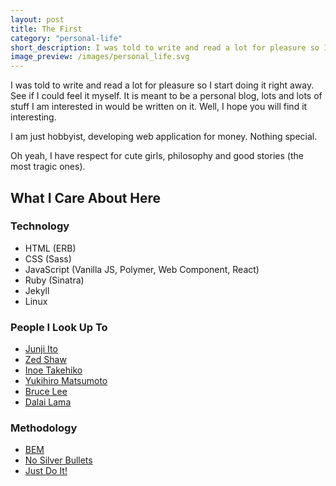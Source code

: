 ```yaml
---
layout: post
title: The First
category: "personal-life"
short_description: I was told to write and read a lot for pleasure so I start doing it right away. See if I could feel it myself
image_preview: /images/personal_life.svg
---
```


I was told to write and read a lot for pleasure so I start doing it right away.
See if I could feel it myself. It is meant to be a personal blog, lots and lots of stuff
I am interested in would be written on it. Well, I hope you will find it interesting.

I am just hobbyist, developing web application for money. Nothing special.

Oh yeah, I have respect for cute girls, philosophy and good stories (the most tragic ones).

What I Care About Here
----------------------

### Technology

* HTML (ERB)
* CSS (Sass)
* JavaScript (Vanilla JS, Polymer, Web Component, React)
* Ruby (Sinatra)
* Jekyll
* Linux

### People I Look Up To

* [Junji Ito](https://en.wikipedia.org/wiki/Junji_Ito)
* [Zed Shaw](https://zedshaw.com)
* [Inoe Takehiko](http://itplanning.co.jp/home-en/inoue)
* [Yukihiro Matsumoto](https://en.wikipedia.org/wiki/Yukihiro_Matsumoto)
* [Bruce Lee](https://en.wikipedia.org/wiki/Bruce_Lee)
* [Dalai Lama](https://en.wikipedia.org/wiki/14th_Dalai_Lama)

### Methodology

* [BEM](https://en.bem.info/methodology)
* [No Silver Bullets](https://en.wikipedia.org/wiki/No_Silver_Bullet)
* [Just Do It!](http://programming-motherfucker.com/)
